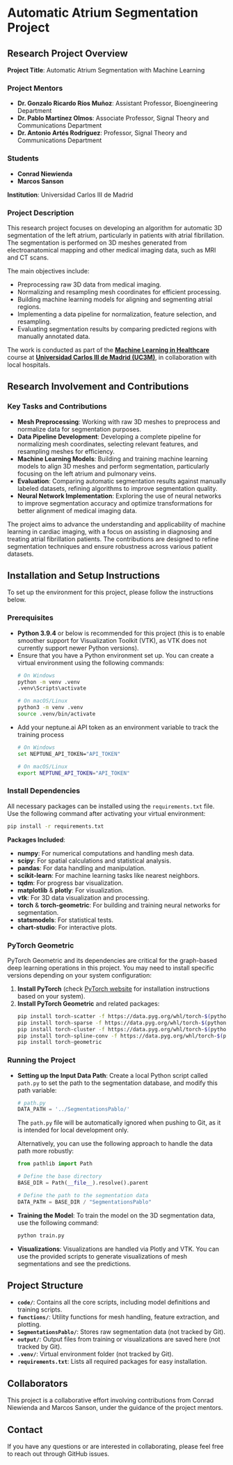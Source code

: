 # Automatic Atrium Segmentation Project

## Research Project Overview

**Project Title**: Automatic Atrium Segmentation with Machine Learning

### Project Mentors
- **Dr. Gonzalo Ricardo Ríos Muñoz**: Assistant Professor, Bioengineering Department
- **Dr. Pablo Martínez Olmos**: Associate Professor, Signal Theory and Communications Department
- **Dr. Antonio Artés Rodríguez**: Professor, Signal Theory and Communications Department

### Students
- **Conrad Niewienda**
- **Marcos Sanson**

**Institution**: Universidad Carlos III de Madrid

### Project Description
This research project focuses on developing an algorithm for automatic 3D segmentation of the left atrium, particularly in patients with atrial fibrillation. The segmentation is performed on 3D meshes generated from electroanatomical mapping and other medical imaging data, such as MRI and CT scans.

The main objectives include:
- Preprocessing raw 3D data from medical imaging.
- Normalizing and resampling mesh coordinates for efficient processing.
- Building machine learning models for aligning and segmenting atrial regions.
- Implementing a data pipeline for normalization, feature selection, and resampling.
- Evaluating segmentation results by comparing predicted regions with manually annotated data.

The work is conducted as part of the **[Machine Learning in Healthcare](https://aplicaciones.uc3m.es/cpa/generaFicha?est=350&anio=2024&plan=392&asig=16803&idioma=2)** course at **[Universidad Carlos III de Madrid (UC3M)](https://www.uc3m.es/home)**, in collaboration with local hospitals.

## Research Involvement and Contributions

### Key Tasks and Contributions
- **Mesh Preprocessing**: Working with raw 3D meshes to preprocess and normalize data for segmentation purposes.
- **Data Pipeline Development**: Developing a complete pipeline for normalizing mesh coordinates, selecting relevant features, and resampling meshes for efficiency.
- **Machine Learning Models**: Building and training machine learning models to align 3D meshes and perform segmentation, particularly focusing on the left atrium and pulmonary veins.
- **Evaluation**: Comparing automatic segmentation results against manually labeled datasets, refining algorithms to improve segmentation quality.
- **Neural Network Implementation**: Exploring the use of neural networks to improve segmentation accuracy and optimize transformations for better alignment of medical imaging data.

The project aims to advance the understanding and applicability of machine learning in cardiac imaging, with a focus on assisting in diagnosing and treating atrial fibrillation patients. The contributions are designed to refine segmentation techniques and ensure robustness across various patient datasets.

## Installation and Setup Instructions

To set up the environment for this project, please follow the instructions below.

### Prerequisites
- **Python 3.9.4** or below is recommended for this project (this is to enable smoother support for Visualization Toolkit (VTK), as VTK does not currently support newer Python versions).
- Ensure that you have a Python environment set up. You can create a virtual environment using the following commands:
  ```sh
  # On Windows
  python -m venv .venv
  .venv\Scripts\activate

  # On macOS/Linux
  python3 -m venv .venv
  source .venv/bin/activate
  ```
- Add your neptune.ai API token as an environment variable to track the training process
  ```sh
  # On Windows
  set NEPTUNE_API_TOKEN="API_TOKEN"

  # On macOS/Linux
  export NEPTUNE_API_TOKEN="API_TOKEN"
  ```
### Install Dependencies
All necessary packages can be installed using the `requirements.txt` file. Use the following command after activating your virtual environment:

```sh
pip install -r requirements.txt
```

**Packages Included**:
- **numpy**: For numerical computations and handling mesh data.
- **scipy**: For spatial calculations and statistical analysis.
- **pandas**: For data handling and manipulation.
- **scikit-learn**: For machine learning tasks like nearest neighbors.
- **tqdm**: For progress bar visualization.
- **matplotlib** & **plotly**: For visualization.
- **vtk**: For 3D data visualization and processing.
- **torch** & **torch-geometric**: For building and training neural networks for segmentation.
- **statsmodels**: For statistical tests.
- **chart-studio**: For interactive plots.

### PyTorch Geometric
PyTorch Geometric and its dependencies are critical for the graph-based deep learning operations in this project. You may need to install specific versions depending on your system configuration:

1. **Install PyTorch** (check [PyTorch website](https://pytorch.org/get-started/locally/) for installation instructions based on your system).
2. **Install PyTorch Geometric** and related packages:
   ```sh
   pip install torch-scatter -f https://data.pyg.org/whl/torch-$(python -c "import torch; print(torch.__version__)").html
   pip install torch-sparse -f https://data.pyg.org/whl/torch-$(python -c "import torch; print(torch.__version__)").html
   pip install torch-cluster -f https://data.pyg.org/whl/torch-$(python -c "import torch; print(torch.__version__)").html
   pip install torch-spline-conv -f https://data.pyg.org/whl/torch-$(python -c "import torch; print(torch.__version__)").html
   pip install torch-geometric
   ```

### Running the Project

- **Setting up the Input Data Path**:
  Create a local Python script called `path.py` to set the path to the segmentation database, and modify this path variable:

  ```python
  # path.py
  DATA_PATH = '../SegmentationsPablo/'
  ```

  The `path.py` file will be automatically ignored when pushing to Git, as it is intended for local development only.

  Alternatively, you can use the following approach to handle the data path more robustly:

  ```python
  from pathlib import Path

  # Define the base directory
  BASE_DIR = Path(__file__).resolve().parent

  # Define the path to the segmentation data
  DATA_PATH = BASE_DIR / "SegmentationsPablo"
  ```

- **Training the Model**: To train the model on the 3D segmentation data, use the following command:
  ```sh
  python train.py
  ```
- **Visualizations**: Visualizations are handled via Plotly and VTK. You can use the provided scripts to generate visualizations of mesh segmentations and see the predictions.

## Project Structure
- **`code/`**: Contains all the core scripts, including model definitions and training scripts.
- **`functions/`**: Utility functions for mesh handling, feature extraction, and plotting.
- **`SegmentationsPablo/`**: Stores raw segmentation data (not tracked by Git).
- **`output/`**: Output files from training or visualizations are saved here (not tracked by Git).
- **`.venv/`**: Virtual environment folder (not tracked by Git).
- **`requirements.txt`**: Lists all required packages for easy installation.

## Collaborators
This project is a collaborative effort involving contributions from Conrad Niewienda and Marcos Sanson, under the guidance of the project mentors.

## Contact
If you have any questions or are interested in collaborating, please feel free to reach out through GitHub issues.
